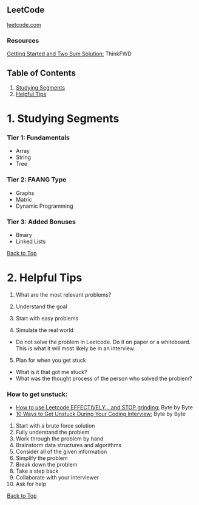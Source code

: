 ## LeetCode
[leetcode.com](https://leetcode.com)

### Resources
[Getting Started and Two Sum Solution:](https://www.youtube.com/watch?v=pblq-fj137A) ThinkFWD

## Table of Contents
1. [Studying Segments](#1-Study-Segments)
2. [Helpful Tips](#2-Helpful-Tips)

# 1. Studying Segments

### Tier 1: Fundamentals
* Array
* String
* Tree

### Tier 2: FAANG Type
* Graphs
* Matric
* Dynamic Programming

### Tier 3: Added Bonuses
* Binary
* Linked Lists

[Back to Top](#Table-of-Contents)

# 2. Helpful Tips

1. What are the most relevant problems?

2. Understand the goal

3. Start with easy problems

4. Simulate the real world
  * Do not solve the problem in Leetcode. Do it on paper or a whiteboard. This is what it will most likely be in an interview.

5. Plan for when you get stuck
  * What is it that got me stuck? 
  * What was the thought process of the person who solved the problem?

### How to get unstuck:
  * [How to use Leetcode EFFECTIVELY… and STOP grinding:](https://www.youtube.com/watch?v=GbyXxUDVeAo) Byte by Byte
  * [10 Ways to Get Unstuck During Your Coding Interview:](https://www.youtube.com/watch?v=9uoyWWUYb6Y) Byte by Byte

1. Start with a brute force solution
2. Fully understand the problem
3. Work through the problem by hand
4. Brainstorm data structures and algorithms
5. Consider all of the given information
6. Simplify the problem
7. Break down the problem
8. Take a step back
9. Collaborate with your interviewer
10. Ask for help

[Back to Top](#Table-of-Contents)